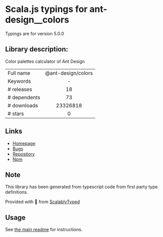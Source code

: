
# Scala.js typings for ant-design__colors

Typings are for version 5.0.0

## Library description:
Color palettes calculator of Ant Design

|                    |                 |
| ------------------ | :-------------: |
| Full name          | @ant-design/colors |
| Keywords           | - |
| # releases         | 18 |
| # dependents       | 73 |
| # downloads        | 23326818 |
| # stars            | 0 |

## Links
- [Homepage](https://github.com/ant-design/ant-design-colors#readme)
- [Bugs](https://github.com/ant-design/ant-design-colors/issues)
- [Repository](https://github.com/ant-design/ant-design-colors)
- [Npm](https://www.npmjs.com/package/%40ant-design%2Fcolors)
    


## Note
This library has been generated from typescript code from first party type definitions.

Provided with :purple_heart: from [ScalablyTyped](https://github.com/oyvindberg/ScalablyTyped)

## Usage
See [the main readme](../../readme.md) for instructions.


